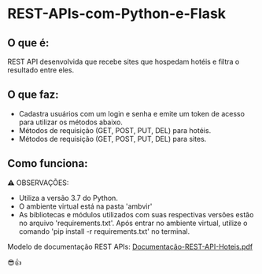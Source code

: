 # REST-APIs-com-Python-e-Flask

## O que é:
REST API desenvolvida que recebe sites que hospedam hotéis e filtra o resultado entre eles.

## O que faz:
+ Cadastra usuários com um login e senha e emite um token de acesso para utilizar os métodos abaixo.
+ Métodos de requisição (GET, POST, PUT, DEL) para hotéis.
+ Métodos de requisição (GET, POST, PUT, DEL) para sites.

## Como funciona:

⚠️ OBSERVAÇÕES:
+ Utiliza a versão 3.7 do Python.
+ O ambiente virtual está na pasta 'ambvir'
+ As bibliotecas e módulos utilizados com suas respectivas versões estão no arquivo 'requirements.txt'. Após entrar no ambiente virtual, utilize o comando 'pip install -r requirements.txt' no terminal.

Modelo de documentação REST APIs: [Documentação-REST-API-Hoteis.pdf](https://github.com/gabrielmana6/REST-APIs-com-Python-e-Flask/files/8847329/Documentacao.REST.API.Hoteis.pdf)

😎👍
